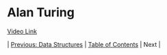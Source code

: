 # Alan Turing
[Video Link](https://youtu.be/7TycxwFmdB0)

| [Previous: Data Structures](../14/README.md) | [Table of Contents](../README.md#table-of-contents) | Next |
